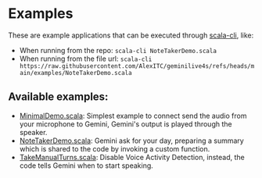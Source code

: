 # Examples

These are example applications that can be executed through [scala-cli](https://scala-cli.virtuslab.org/), like:

- When running from the repo: `scala-cli NoteTakerDemo.scala`
- When running from the file url: `scala-cli https://raw.githubusercontent.com/AlexITC/geminilive4s/refs/heads/main/examples/NoteTakerDemo.scala`


## Available examples:

- [MinimalDemo.scala](./MinimalDemo.scala): Simplest example to connect send the audio from your microphone to Gemini, Gemini's output is played through the speaker.
- [NoteTakerDemo.scala](./NoteTakerDemo.scala): Gemini ask for your day, preparing a summary which is shared to the code by invoking a custom function.
- [TakeManualTurns.scala](./TakeManualTurns.scala): Disable Voice Activity Detection, instead, the code tells Gemini when to start speaking.
